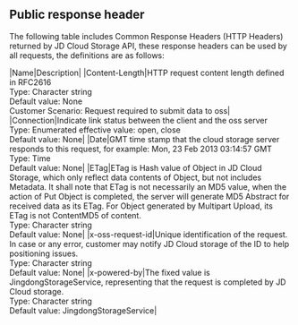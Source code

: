 ## Public response header

The following table includes Common Response Headers (HTTP Headers) returned by JD Cloud Storage API, these response headers can be used by all requests, the definitions are as follows:

|Name|Description|
|Content-Length|HTTP request content length defined in RFC2616 <br>Type: Character string<br>Default value: None<br>Customer Scenario: Request required to submit data to oss|
|Connection|Indicate link status between the client and the oss server <br>Type: Enumerated effective value: open, close<br>Default value: None|
|Date|GMT time stamp that the cloud storage server responds to this request, for example: Mon, 23 Feb 2013 03:14:57 GMT <br>Type: Time<br>Default value: None|
|ETag|ETag is Hash value of Object in JD Cloud Storage, which only reflect data contents of Object, but not includes Metadata. It shall note that ETag is not necessarily an MD5 value, when the action of Put Object is completed, the server will generate MD5 Abstract for received data as its ETag. For Object generated by Multipart Upload, its ETag is not ContentMD5 of content.<br>Type: Character string<br>Default value: None|
|x-oss-request-id|Unique identification of the request. In case or any error, customer may notify JD Cloud storage of the ID to help positioning issues. <br>Type: Character string<br>Default value: None|
|x-powered-by|The fixed value is JingdongStorageService, representing that the request is completed by JD Cloud storage. <br>Type: Character string<br>Default value: JingdongStorageService|
